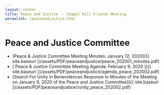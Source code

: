```yaml
---
layout: center
title: Peace and Justice  - Chapel Hill Friends Meeting
permalink: /peaceandjustice.html
---
```

# Peace and Justice Committee

- [Peace & Justice Committee Meeting Minutes: January 12, 2020]({{ site.baseurl }}/assets/PDF/peaceandjustice/peace_202001_minutes.pdf)
- [ Peace & Justice Committee Meeting Agenda: February 9, 2020 ]({{ site.baseurl }}/assets/PDF/peaceandjustice/agenda_peace_202002.pdf)
- [Search For Unity in Benevolences Response to Minutes of the Meeting on January 9, 2020 of the Peace and Justice Committee]({{ site.baseurl }}/assets/PDF/peaceandjustice//unity_peace_202002.pdf)
